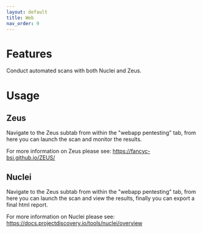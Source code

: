 ```yaml
---
layout: default
title: Web
nav_order: 9
---
```


# Features
Conduct automated scans with both Nuclei and Zeus.

# Usage

## Zeus
Navigate to the Zeus subtab from within the "webapp pentesting" tab, from here you can launch the scan and monitor the results.

For more information on Zeus please see: https://fancyc-bsi.github.io/ZEUS/

## Nuclei 
Navigate to the Zeus subtab from within the "webapp pentesting" tab, from here you can launch the scan and view the results, finally you can export a final html report.

For more information on Nuclei please see: https://docs.projectdiscovery.io/tools/nuclei/overview
